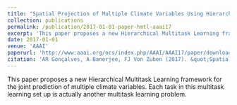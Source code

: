 ```yaml
---
title: "Spatial Projection of Multiple Climate Variables Using Hierarchical Multitask Learning"
collection: publications
permalink: /publication/2017-01-01-paper-hmtl-aaai17
excerpt: 'This paper proposes a new Hierarchical Multitask Learning framework for the joint prediction of multiple climate variables. Each task in this multitask learning set up is actually another multitask learning problem.'
date: 2017-01-01
venue: 'AAAI'
paperurl: 'http://www.aaai.org/ocs/index.php/AAAI/AAAI17/paper/download/15018/14060'
citation: 'AR Gonçalves, A Banerjee, FJ Von Zuben (2017). &quot;Spatial Projection of Multiple Climate Variables Using Hierarchical Multitask Learning.&quot; <i>AAAI&apos;17</i>'
---
```

This paper proposes a new Hierarchical Multitask Learning framework for the joint prediction of multiple climate variables. Each task in this multitask learning set up is actually another multitask learning problem.
